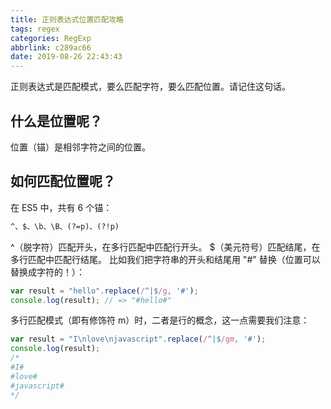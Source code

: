 ```yaml
---
title: 正则表达式位置匹配攻略
tags: regex
categories: RegExp
abbrlink: c289ac66
date: 2019-08-26 22:43:43
---
```


正则表达式是匹配模式，要么匹配字符，要么匹配位置。请记住这句话。


<!-- more -->
## 什么是位置呢？

位置（锚）是相邻字符之间的位置。

## 如何匹配位置呢？

在 ES5 中，共有 6 个锚：
```html
^、$、\b、\B、(?=p)、(?!p)

```

^（脱字符）匹配开头，在多行匹配中匹配行开头。
$（美元符号）匹配结尾，在多行匹配中匹配行结尾。
比如我们把字符串的开头和结尾用 "#" 替换（位置可以替换成字符的！）：
```js
var result = "hello".replace(/^|$/g, '#');
console.log(result); // => "#hello#"

```

多行匹配模式（即有修饰符 m）时，二者是行的概念，这一点需要我们注意：
```js
var result = "I\nlove\njavascript".replace(/^|$/gm, '#');
console.log(result);
/* 
#I#
#love#
#javascript#
*/

```
